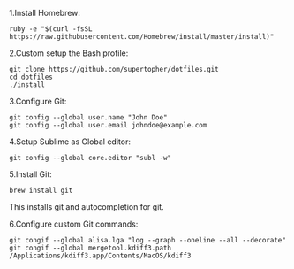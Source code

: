 1.Install Homebrew:

```shell
ruby -e "$(curl -fsSL https://raw.githubusercontent.com/Homebrew/install/master/install)"
```

2.Custom setup the Bash profile:

```shell
git clone https://github.com/supertopher/dotfiles.git
cd dotfiles
./install
```

3.Configure Git:

```shell
git config --global user.name "John Doe"
git config --global user.email johndoe@example.com
```

4.Setup Sublime as Global editor:

```shell
git config --global core.editor "subl -w"
```

5.Install Git:

```shell
brew install git
```
This installs git and autocompletion for git.

6.Configure custom Git commands:

```shell
git congif --global alisa.lga "log --graph --oneline --all --decorate"
git congif --global mergetool.kdiff3.path /Applications/kdiff3.app/Contents/MacOS/kdiff3
```
